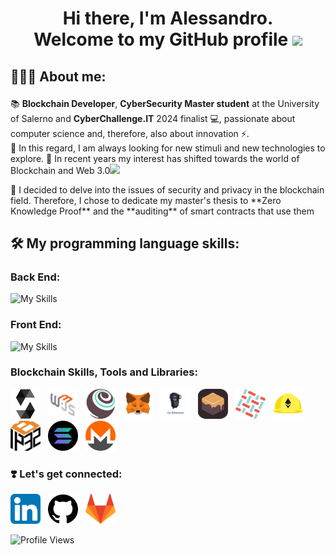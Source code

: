 <h1 align="center">Hi there, I'm Alessandro. <br>Welcome to my GitHub profile  <img src="https://media.giphy.com/media/hvRJCLFzcasrR4ia7z/giphy.gif" width="40"></h1>

<h2><p> 👨🏻‍💻 About me:</p></h2>
<p>📚 <b>Blockchain Developer</b>, <b>CyberSecurity Master student</b> at the University of Salerno and <b>CyberChallenge.IT</b> 2024 finalist 💻, passionate about computer science and, therefore, also about innovation ⚡. <br>🚀 In this regard, I am always looking for new stimuli and new technologies to explore.
🎯 In recent years my interest has shifted towards the world of Blockchain and Web 3.0<img src="https://media.giphy.com/media/WUlplcMpOCEmTGBtBW/giphy.gif" width="30"></p>
🔐 I decided to delve into the issues of security and privacy in the blockchain field. Therefore, I chose to dedicate my master's thesis to **Zero Knowledge Proof** and the **auditing** of smart contracts that use them


<h2><p> 🛠 My programming language skills:</p></h2>

### Back End:

<div>

![My Skills](https://skillicons.dev/icons?i=java,py,js,c,nodejs,go,mongodb,mysql,git,php,laravel,postman)
</div>


### Front End:

![My Skills](https://skillicons.dev/icons?i=react,ts,js,html,css)

### Blockchain Skills, Tools and Libraries:
<div>

[<img src="assets/solidity.png" width="48px" height="48px" style="margin-right:8px"/>](https://soliditylang.org/)
[<img src="assets/web3js.png" width="48px" height="48px" style="margin-right:8px"/>](https://web3js.readthedocs.io/en/v1.8.2/)
[<img src="assets/truffle.png" width="48px" height="48px" style="margin-right:8px"/>](https://trufflesuite.com/truffle/)
[<img src="assets/metamask.png" width="48px" height="48px" style="margin-right:8px"/>](https://metamask.io/)
[<img src="assets/geth.png" width="48px" height="48px" style="margin-right:8px"/>](https://geth.ethereum.org/)
[<img src="assets/ganache.png" width="48px" height="48px" style="margin-right:8px"/>](https://trufflesuite.com/ganache/)
[<img src="assets/fabric.png" width="48px" height="48px" style="margin-right:8px"/>](https://www.hyperledger.org/use/fabric)
[<img src="assets/hardhat.png" width="48px" height="48px" style="margin-right:8px"/>](https://hardhat.org/)
[<img src="assets/bip32.png" width="48px" height="48px" style="margin-right:8px"/>](https://github.com/bitcoin/bips/blob/master/bip-0032.mediawiki)
[<img src="assets/solana.png" width="48px" height="48px" style="margin-right:8px"/>](https://github.com/solana-labs/solana-web3.js)
[<img src="assets/monero.png" width="48px" height="48px" style="margin-right:8px"/>](https://github.com/monero-ecosystem/monero-javascript)

</div>

### ❣️ Let's get connected:
<div>

 [<img src="assets/linkedin.png" width="48px" height="48px" style="margin-right:8px">](https://www.linkedin.com/in/alessandro-cavaliere41/)
 [<img src="assets/github.png" width="48px" height="48px" style="margin-right:8px">](https://github.com/Alessandro-Cavaliere)
 [<img src="assets/gitlab.png" width="48px" height="48px" style="margin-right:8px">](https://gitlab.com/Alessandro-Cavaliere)
</div>
<div>

![Profile Views](https://komarev.com/ghpvc/?username=Alessandro-Cavaliere&style=for-the-badge&color=red)
</div>
